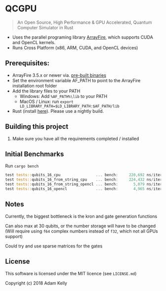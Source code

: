 # QCGPU

> An Open Source, High Performance & GPU Accelerated, Quantum Computer Simulator in Rust

* Uses the parallel programing library [ArrayFire](http://arrayfire.org/docs/index.htm), which supports CUDA and OpenCL kernels.
* Runs Cross Platform (x86, ARM, CUDA, and OpenCL devices)

## Prerequisites:
* ArrayFire 3.5.x or newer via. [pre-built binaries](http://arrayfire.com/download)
* Set the environment variable AF_PATH to point to the ArrayFire installation root folder
* Add the library files to your PATH
    * Windows: Add `%AF_PATH%\lib` to your PATH
    * MacOS / Linux: run `export LD_LIBRARY_PATH=$LD_LIBRARY_PATH:$AF_PATH/lib`
* Rust (install [here](https://www.rustup.rs)). Please use a nightly build.


## Building this project

1. Make sure you have all the requirements completed / installed

## Initial Benchmarks

Run `cargo bench`

```rust
test tests::qubits_16_cpu                ... bench:     220,692 ns/iter (+/- 47,403)
test tests::qubits_16_from_string_cpu    ... bench:     224,432 ns/iter (+/- 25,096)
test tests::qubits_16_from_string_opencl ... bench:       5,079 ns/iter (+/- 633)
test tests::qubits_16_opencl             ... bench:       4,965 ns/iter (+/- 543)
```

## Notes

Currently, the biggest bottleneck is the kron and gate generation functions

Can also max at 30 qubits, or the number storage will have to be changed (Will require using `f64` complex numbers instead of `f32`, which not all GPUs support)

Could try and use sparse matrices for the gates

## License

This software is licensed under the MIT licence (see `LICENSE.md`)

Copyright (c) 2018 Adam Kelly


